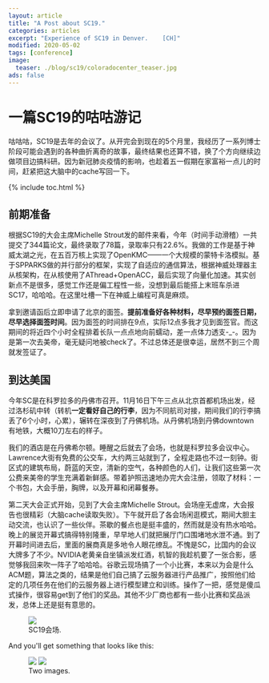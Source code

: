 ```yaml
---
layout: article
title: "A Post about SC19."
categories: articles
excerpt: "Experience of SC19 in Denver.    [CH]"
modified: 2020-05-02
tags: [conference]
image:
  teaser: ./blog/sc19/coloradocenter_teaser.jpg
ads: false
---
```


# 一篇SC19的咕咕游记

咕咕咕，SC19是去年的会议了。从开完会到现在的5个月里，我经历了一系列博士阶段可能会遇到的各种曲折离奇的故事，最终结果也还算不错，换了个方向继续边做项目边搞科研。因为新冠肺炎疫情的影响，也趁着五一假期在家富裕一点儿的时间，赶紧把这大脑中的cache写回一下。

{% include toc.html %}

## 前期准备
根据SC19的大会主席Michelle Strout发的邮件来看，今年（时间手动滑稽）一共提交了344篇论文，最终录取了78篇，录取率只有22.6%。我做的工作是基于神威太湖之光，在五百万核上实现了OpenKMC——一个大规模的蒙特卡洛模拟。基于SPPARKS做的并行部分的框架，实现了自适应的通信算法，根据神威处理器主从核架构，在从核使用了AThread+OpenACC，最后实现了向量化加速。其实创新点不是很多，感觉工作还是偏工程性一些，没想到最后能搭上末班车杀进SC17，哈哈哈。在这里吐槽一下在神威上编程可真是麻烦。

拿到邀请函后立即申请了北京的面签。**提前准备好各种材料，尽早预约面签日期，尽早选择面签时间**。因为面签的时间排在9点，实际12点多我才见到面签官。而这期间的将近四个小时全程排着长队一点点地向前蠕动，差一点体力透支-_-。因为是第一次去美帝，毫无疑问地被check了。不过总体还是很幸运，居然不到三个周就发签证了。


## 到达美国
今年SC是在科罗拉多的丹佛市召开。11月16日下午三点从北京首都机场出发，经过洛杉矶中转（转机**一定看好自己的行李**，因为不同航司对接，期间我们的行李搞丢了6个小时，心累），辗转在深夜到了丹佛机场。从丹佛机场到丹佛downtown有地铁，大概10刀左右的样子。

我们的酒店是在丹佛希尔顿。睡醒之后就去了会场，也就是科罗拉多会议中心。Lawrence大街有免费的公交车，大约两三站就到了，全程走路也不过一刻钟。街区式的建筑布局，蔚蓝的天空，清新的空气，各种颜色的人们，让我们这些第一次公费来美帝的学生充满着新鲜感。带着护照迅速地办完大会注册，领取了材料：一个书包，大会手册，胸牌，以及开幕和闭幕餐券。

第二天大会正式开始，见到了大会主席Michelle Strout。会场座无虚席，大会报告也很精彩（大脑cache读取失败）。下午就开启了各会场闲逛模式，期间大胆主动交流，也认识了一些伙伴。茶歇的餐点也是挺丰盛的，然而就是没有热水哈哈。晚上的展览开幕式搞得特别隆重，早早地人们就把展厅门口围堵地水泄不通。到了开幕时间进去后，里面的展商真是多地令人眼花缭乱。不愧是SC，比国内的会议大牌多了不少。NVIDIA老黄亲自坐镇派发红酒，机智的我趁机要了一张合影，感觉够我回来吹一阵子了哈哈哈。谷歌云现场搞了一个小比赛，本来以为会是什么ACM题，算法之类的，结果是他们自己搞了云服务器进行产品推广，按照他们给定的几项任务在他们的云服务器上进行模型建立和训练。操作了一把，感觉是傻瓜式操作，很容易get到了他们的奖品。其他不少厂商也都有一些小比赛和奖品派发，总体上还是挺有意思的。




<figure>
	<a href="https://www.likun.tech/images/blog/sc19/coloradocenter.jpg"><img src="https://www.likun.tech/images/blog/sc19/coloradocenter.jpg"></a>
	<figcaption>SC19会场.</figcaption>
</figure>


And you'll get something that looks like this:

<figure class="half">
	<a href="http://placehold.it/1200x600.gif"><img src="http://placehold.it/900x450.gif"></a>
	<a href="http://placehold.it/1200x600.gif"><img src="http://placehold.it/900x450.gif"></a>
	<figcaption>Two images.</figcaption>
</figure>

